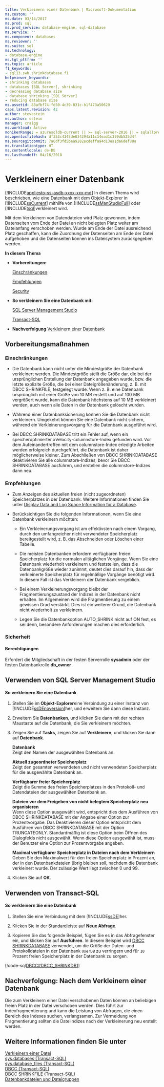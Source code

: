```yaml
---
title: Verkleinern einer Datenbank | Microsoft-Dokumentation
ms.custom: ''
ms.date: 03/14/2017
ms.prod: sql
ms.prod_service: database-engine, sql-database
ms.service: ''
ms.component: databases
ms.reviewer: ''
ms.suite: sql
ms.technology:
- database-engine
ms.tgt_pltfrm: ''
ms.topic: article
f1_keywords:
- sql13.swb.shrinkdatabase.f1
helpviewer_keywords:
- shrinking databases
- databases [SQL Server], shrinking
- decreasing database size
- database shrinking [SQL Server]
- reducing database size
ms.assetid: 83afbf74-fd50-4c39-831c-b1f473a50620
caps.latest.revision: 42
author: stevestein
ms.author: sstein
manager: craigg
ms.workload: Active
monikerRange: = azuresqldb-current || >= sql-server-2016 || = sqlallproducts-allversions
ms.openlocfilehash: df353c4345de034394a11c14ead1c359db525d4f
ms.sourcegitcommit: 7a6df3fd5bea9282ecdeffa94d13ea1da6def80a
ms.translationtype: HT
ms.contentlocale: de-DE
ms.lasthandoff: 04/16/2018
---
```

# <a name="shrink-a-database"></a>Verkleinern einer Datenbank
[!INCLUDE[appliesto-ss-asdb-xxxx-xxx-md](../../includes/appliesto-ss-asdb-xxxx-xxx-md.md)]
  In diesem Thema wird beschrieben, wie eine Datenbank mit dem Objekt-Explorer in [!INCLUDE[ssCurrent](../../includes/sscurrent-md.md)] mithilfe von [!INCLUDE[ssManStudioFull](../../includes/ssmanstudiofull-md.md)] oder [!INCLUDE[tsql](../../includes/tsql-md.md)]verkleinert wird.  
  
 Mit dem Verkleinern von Datendateien wird Platz gewonnen, indem Datenseiten vom Ende der Datei an nicht belegten Platz weiter am Dateianfang verschoben werden. Wurde am Ende der Datei ausreichend Platz geschaffen, kann die Zuordnung der Datenseiten am Ende der Datei aufgehoben und die Datenseiten können ins Dateisystem zurückgegeben werden.  
  
 **In diesem Thema**  
  
-   **Vorbereitungen:**  
  
     [Einschränkungen](#Restrictions)  
  
     [Empfehlungen](#Recommendations)  
  
     [Security](#Security)  
  
-   **So verkleinern Sie eine Datenbank mit:**  
  
     [SQL Server Management Studio](#SSMSProcedure)  
  
     [Transact-SQL](#TsqlProcedure)  
  
-   **Nachverfolgung**  [Verkleinern einer Datenbank](#FollowUp)  
  
##  <a name="BeforeYouBegin"></a> Vorbereitungsmaßnahmen  
  
###  <a name="Restrictions"></a> Einschränkungen  
  
-   Die Datenbank kann nicht unter die Mindestgröße der Datenbank verkleinert werden. Die Mindestgröße stellt die Größe dar, die bei der ursprünglichen Erstellung der Datenbank angegeben wurde, bzw. die letzte explizite Größe, die bei einer Dateigrößenänderung, z. B. mit DBCC SHRINKFILE, festgelegt wurde. Wenn z. B. eine Datenbank ursprünglich mit einer Größe von 10 MB erstellt und auf 100 MB vergrößert wurde, kann die Datenbank höchstens auf 10 MB verkleinert werden, auch wenn alle Daten in der Datenbank gelöscht wurden.  
  
-   Während einer Datenbanksicherung können Sie die Datenbank nicht verkleinern. Umgekehrt können Sie eine Datenbank nicht sichern, während ein Verkleinerungsvorgang für die Datenbank ausgeführt wird.  
  
-   Bei DBCC SHRINKDATABASE tritt ein Fehler auf, wenn ein speicheroptimierter xVelocity-columnstore-Index gefunden wird. Vor dem Aufeinandertreffen mit dem columnstore-Index erledigte Arbeiten werden erfolgreich durchgeführt, die Datenbank ist daher möglicherweise kleiner. Zum Abschließen von DBCC SHRINKDATABASE deaktivieren Sie alle columnstore-Indizes, bevor Sie DBCC SHRINKDATABASE ausführen, und erstellen die columnstore-Indizes dann neu.  
  
###  <a name="Recommendations"></a> Empfehlungen  
  
-   Zum Anzeigen des aktuellen freien (nicht zugeordneten) Speicherplatzes in der Datenbank. Weitere Informationen finden Sie unter [Display Data and Log Space Information for a Database](../../relational-databases/databases/display-data-and-log-space-information-for-a-database.md).  
  
-   Berücksichtigen Sie die folgenden Informationen, wenn Sie eine Datenbank verkleinern möchten:  
  
    -   Ein Verkleinerungsvorgang ist am effektivsten nach einem Vorgang, durch den umfangreicher nicht verwendeter Speicherplatz bereitgestellt wird, z. B. das Abschneiden oder Löschen einer Tabelle.  
  
    -   Die meisten Datenbanken erfordern verfügbaren freien Speicherplatz für die normalen alltäglichen Vorgänge. Wenn Sie eine Datenbank wiederholt verkleinern und feststellen, dass die Datenbankgröße wieder zunimmt, deutet dies darauf hin, dass der verkleinerte Speicherplatz für regelmäßige Vorgänge benötigt wird. In diesem Fall ist das Verkleinern der Datenbank vergeblich.  
  
    -   Bei einem Verkleinerungsvorgang bleibt der Fragmentierungszustand der Indizes in der Datenbank nicht erhalten. Im Allgemeinen wird die Fragmentierung zu einem gewissen Grad verstärkt. Dies ist ein weiterer Grund, die Datenbank nicht wiederholt zu verkleinern.  
  
    -   Legen Sie die Datenbankoption AUTO_SHRINK nicht auf ON fest, es sei denn, besondere Anforderungen machen dies erforderlich.  
  
###  <a name="Security"></a> Sicherheit  
  
####  <a name="Permissions"></a> Berechtigungen  
 Erfordert die Mitgliedschaft in der festen Serverrolle **sysadmin** oder der festen Datenbankrolle **db_owner** .  
  
##  <a name="SSMSProcedure"></a> Verwenden von SQL Server Management Studio  
  
#### <a name="to-shrink-a-database"></a>So verkleinern Sie eine Datenbank  
  
1.  Stellen Sie im **Objekt-Explorer**eine Verbindung zu einer Instanz von [!INCLUDE[ssDEnoversion](../../includes/ssdenoversion-md.md)]her, und erweitern Sie dann diese Instanz.  
  
2.  Erweitern Sie **Datenbanken**, und klicken Sie dann mit der rechten Maustaste auf die Datenbank, die Sie verkleinern möchten.  
  
3.  Zeigen Sie auf **Tasks**, zeigen Sie auf **Verkleinern**, und klicken Sie dann auf **Datenbank**.  
  
     **Datenbank**  
     Zeigt den Namen der ausgewählten Datenbank an.  
  
     **Aktuell zugeordneter Speicherplatz**  
     Zeigt den gesamten verwendeten und nicht verwendeten Speicherplatz für die ausgewählte Datenbank an.  
  
     **Verfügbarer freier Speicherplatz**  
     Zeigt die Summe des freien Speicherplatzes in den Protokoll- und Datendateien der ausgewählten Datenbank an.  
  
     **Dateien vor dem Freigeben von nicht belegtem Speicherplatz neu organisieren**  
     Wenn diese Option ausgewählt wird, entspricht dies dem Ausführen von DBCC SHRINKDATABASE mit der Angabe einer Option zur Prozentvorgabe. Das Deaktivieren dieser Option entspricht dem Ausführen von DBCC SHRINKDATABASE mit der Option TRUNCATEONLY. Standardmäßig ist diese Option beim Öffnen des Dialogfelds nicht ausgewählt. Wenn diese Option ausgewählt ist, muss der Benutzer eine Option zur Prozentvorgabe angeben.  
  
     **Maximal verfügbarer Speicherplatz in Dateien nach dem Verkleinern**  
     Geben Sie den Maximalwert für den freien Speicherplatz in Prozent an, der in den Datenbankdateien übrig bleiben soll, nachdem die Datenbank verkleinert wurde. Der zulässige Wert liegt zwischen 0 und 99.  
  
4.  Klicken Sie auf **OK**.  
  
##  <a name="TsqlProcedure"></a> Verwenden von Transact-SQL  
  
#### <a name="to-shrink-a-database"></a>So verkleinern Sie eine Datenbank  
  
1.  Stellen Sie eine Verbindung mit dem [!INCLUDE[ssDE](../../includes/ssde-md.md)]her.  
  
2.  Klicken Sie in der Standardleiste auf **Neue Abfrage**.  
  
3.  Kopieren Sie das folgende Beispiel, fügen Sie es in das Abfragefenster ein, und klicken Sie auf **Ausführen**. In diesem Beispiel wird [DBCC SHRINKDATABASE](../../t-sql/database-console-commands/dbcc-shrinkdatabase-transact-sql.md) verwendet, um die Größe der Daten- und Protokolldateien in der Datenbank `UserDB` zu verringern und für `10` Prozent freien Speicherplatz in der Datenbank zu sorgen.  
  
 [!code-sql[DBCC#DBCC_SHRINKDB1](../../relational-databases/databases/codesnippet/tsql/shrink-a-database_1.sql)]  
  
##  <a name="FollowUp"></a> Nachverfolgung: Nach dem Verkleinern einer Datenbank  
 Die zum Verkleinern einer Datei verschobenen Daten können an beliebigen freien Platz in der Datei verschoben werden. Dies führt zur Indexfragmentierung und kann die Leistung von Abfragen, die einen Bereich des Indexes suchen, verlangsamen. Zur Vermeidung von Fragmentierung sollten die Dateiindizes nach der Verkleinerung neu erstellt werden.  
  
## <a name="see-also"></a>Weitere Informationen finden Sie unter  
 [Verkleinern einer Datei](../../relational-databases/databases/shrink-a-file.md)   
 [sys.databases &#40;Transact-SQL&#41;](../../relational-databases/system-catalog-views/sys-databases-transact-sql.md)   
 [sys.database_files &#40;Transact-SQL&#41;](../../relational-databases/system-catalog-views/sys-database-files-transact-sql.md)   
 [DBCC &#40;Transact-SQL&#41;](../../t-sql/database-console-commands/dbcc-transact-sql.md)   
 [DBCC SHRINKFILE &#40;Transact-SQL&#41;](../../t-sql/database-console-commands/dbcc-shrinkfile-transact-sql.md)   
 [Datenbankdateien und Dateigruppen](../../relational-databases/databases/database-files-and-filegroups.md)  
  
  
